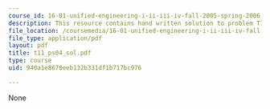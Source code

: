 ```yaml
---
course_id: 16-01-unified-engineering-i-ii-iii-iv-fall-2005-spring-2006
description: This resource contains hand written solution to problem T11.
file_location: /coursemedia/16-01-unified-engineering-i-ii-iii-iv-fall-2005-spring-2006/940a1e8670eeb132b331df1b717bc976_t11_ps04_sol.pdf
file_type: application/pdf
layout: pdf
title: t11_ps04_sol.pdf
type: course
uid: 940a1e8670eeb132b331df1b717bc976

---
```

None